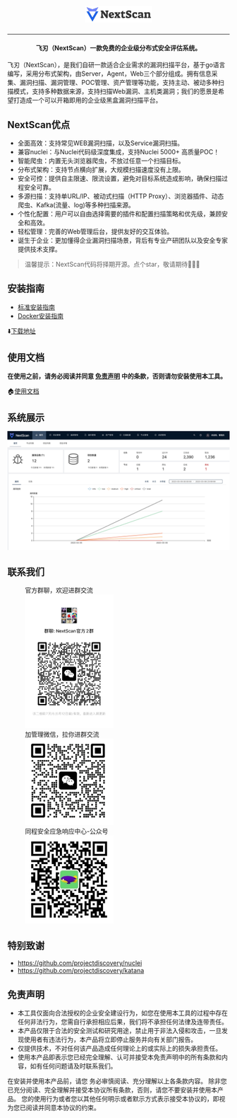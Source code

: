 <h1 align="center">
  <a href="https://github.com/tongcheng-security-team/NextScan"><img src="images/NextScan.png" width="30%"  alt="NextScan"></a>
</h1>

---

<h4 align="center">飞刃（NextScan）一款免费的企业级分布式安全评估系统。</h4>

飞刃（NextScan），是我们自研一款适合企业需求的漏洞扫描平台，基于go语言编写，采用分布式架构，由Server，Agent，Web三个部分组成。拥有信息采集、漏洞扫描、漏洞管理、POC管理、资产管理等功能，支持主动、被动多种扫描模式，支持多种数据来源，支持扫描Web漏洞、主机类漏洞；我们的愿景是希望打造成一个可以开箱即用的企业级黑盒漏洞扫描平台。

## NextScan优点

+ 全面高效：支持常见WEB漏洞扫描，以及Service漏洞扫描。 
+ 兼容nuclei：与Nuclei代码级深度集成，支持Nuclei 5000+ 高质量POC！ 
+ 智能爬虫：内置无头浏览器爬虫，不放过任意一个扫描目标。 
+ 分布式架构：支持节点横向扩展，大规模扫描速度没有上限。 
+ 安全可控：提供自主限速、限流设置，避免对目标系统造成影响，确保扫描过程安全可靠。 
+ 多源扫描：支持单URL/IP、被动式扫描（HTTP Proxy）、浏览器插件、动态爬虫、Kafka(流量、log)等多种扫描来源。 
+ 个性化配置：用户可以自由选择需要的插件和配置扫描策略和优先级，兼顾安全和高效。 
+ 轻松管理：完善的Web管理后台，提供友好的交互体验。 
+ 诞生于企业：更加懂得企业漏洞扫描场景，背后有专业产研团队以及安全专家提供技术支撑。

> 温馨提示：NextScan代码将择期开源。点个star，敬请期待🌟🌟🌟


## 安装指南

* [标准安装指南](https://next-scan.ly.com/install/binary/)
* [Docker安装指南](https://next-scan.ly.com/install/docker/)

⬇️[下载地址](https://github.com/tongcheng-security-team/NextScan/releases)

## 使用文档

**在使用之前，请务必阅读并同意 [免责声明](https://github.com/tongcheng-security-team/NextScan/blob/master/Disclaimer.md) 中的条款，否则请勿安装使用本工具。**

🏠[使用文档](https://next-scan.ly.com/user-guide/start/)  

## 系统展示

![!界面展示](./images/dashboard.png)

## 联系我们
<figure>
  <figcaption>官方群聊，欢迎进群交流</figcaption>
  <img src="./images/wechat_group.jpg" width="200px" />
  <figcaption>加管理微信，拉你进群交流</figcaption>
  <img src="./images/wechat.jpg" width="200px" />
  <figcaption>同程安全应急响应中心-公众号</figcaption>
  <img src="./images/wx_group.png" width="200px" />
</figure>

## 特别致谢
+ https://github.com/projectdiscovery/nuclei
+ https://github.com/projectdiscovery/katana

## 免责声明
+ 本工具仅面向合法授权的企业安全建设行为，如您在使用本工具的过程中存在任何非法行为，您需自行承担相应后果，我们将不承担任何法律及连带责任。
+ 本产品仅限于合法的安全测试和研究用途，禁止用于非法入侵和攻击，一旦发现使用者有违法行为，本产品将立即停止服务并向有关部门报告。
+ 仅提供技术，不对任何该产品造成任何理论上的或实际上的损失承担责任。
+ 使用本产品即表示您已经完全理解、认可并接受本免责声明中的所有条款和内容，如有任何问题请及时联系我们。

在安装并使用本产品前，请您 务必审慎阅读、充分理解以上各条款内容。 除非您已充分阅读、完全理解并接受本协议所有条款，否则，请您不要安装并使用本产品。
您的使用行为或者您以其他任何明示或者默示方式表示接受本协议的，即视为您已阅读并同意本协议的约束。

